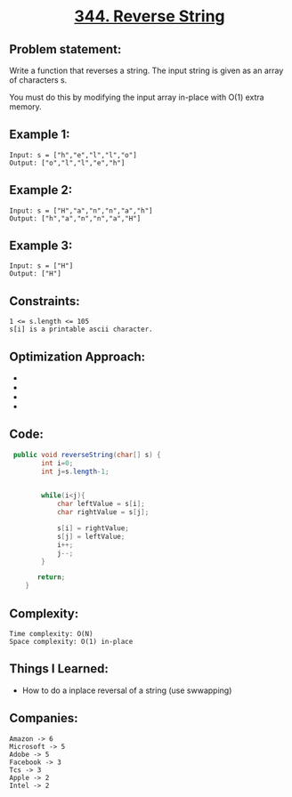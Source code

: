 <h1 align="center"><a href="https://leetcode.com/problems/reverse-string/" target="_blank">344. Reverse String</a></h1>

## Problem statement:
Write a function that reverses a string. The input string is given as an array of characters s.

You must do this by modifying the input array in-place with O(1) extra memory.

## Example 1:

```
Input: s = ["h","e","l","l","o"]
Output: ["o","l","l","e","h"]
```

## Example 2:

```
Input: s = ["H","a","n","n","a","h"]
Output: ["h","a","n","n","a","H"]
```


## Example 3:

```
Input: s = ["H"]
Output: ["H"]
```


## Constraints:

```
1 <= s.length <= 105
s[i] is a printable ascii character.
```


 

## Optimization Approach:

- 
  
- 
  
-
  
- 



## Code: 

```java
 public void reverseString(char[] s) {
        int i=0;
        int j=s.length-1;

      
        while(i<j){
            char leftValue = s[i];
            char rightValue = s[j];

            s[i] = rightValue;
            s[j] = leftValue;
            i++;
            j--;
        }

       return;
    }

```







## Complexity:

```
Time complexity: O(N)
Space complexity: O(1) in-place
```

## Things I Learned:

- How to do a inplace reversal of a string (use swwapping)
  


## Companies:

```
Amazon -> 6
Microsoft -> 5
Adobe -> 5
Facebook -> 3
Tcs -> 3
Apple -> 2
Intel -> 2
```






